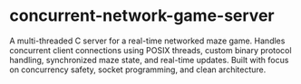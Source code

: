 # concurrent-network-game-server
A multi-threaded C server for a real-time networked maze game. Handles concurrent client connections using POSIX threads, custom binary protocol handling, synchronized maze state, and real-time updates. Built with focus on concurrency safety, socket programming, and clean architecture.
